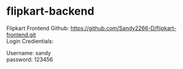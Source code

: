 # flipkart-backend <br/>

Flipkart Frontend Github: https://github.com/Sandy2266-D/flipkart-frontend.git <br/>
Login Credientials: <br/>

Username: sandy <br/>
password: 123456
